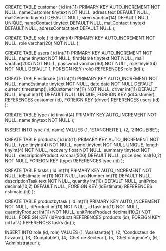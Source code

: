 CREATE TABLE customer (
  id int(11) PRIMARY KEY AUTO_INCREMENT NOT NULL,
  nameCustomer tinytext NOT NULL,
  adress text DEFAULT NULL,
  mailGeneric tinytext DEFAULT NULL,
  siren varchar(14) DEFAULT NULL UNIQUE,
  nameContact tinytext DEFAULT NULL,
  mailContact tinytext DEFAULT NULL,
  adressContact text DEFAULT NULL
);

CREATE TABLE role (
  id tinyint(4) PRIMARY KEY AUTO_INCREMENT NOT NULL,
  role varchar(20) NOT NULL
);

CREATE TABLE users (
  id int(11) PRIMARY KEY AUTO_INCREMENT NOT NULL,
  name tinytext NOT NULL,
  firstName tinytext NOT NULL,
  mail varchar(200) NOT NULL,
  password varchar(60) NOT NULL,
  role tinyint(4) NOT NULL DEFAULT 1,
  FOREIGN KEY (role) REFERENCES role (id)
);

CREATE TABLE estimate (
  id int(11) PRIMARY KEY AUTO_INCREMENT NOT NULL,
  nameEstimate tinytext NOT NULL,
  date date NOT NULL DEFAULT current_timestamp(),
  idCustomer int(11) NOT NULL,
  driver int(11) DEFAULT NULL,
  imput int(11) DEFAULT NULL UNIQUE,
  FOREIGN KEY (idCustomer) REFERENCES customer (id),
  FOREIGN KEY (driver) REFERENCES users (id)
);

CREATE TABLE type (
  id tinyint(4) PRIMARY KEY AUTO_INCREMENT NOT NULL,
  name tinytext NOT NULL
);

INSERT INTO type (id, name) VALUES
(1, 'ETANCHEITE'),
(2, 'ZINGUERIE');

CREATE TABLE products (
  id int(11) PRIMARY KEY AUTO_INCREMENT NOT NULL,
  type tinyint(4) NOT NULL,
  name tinytext NOT NULL UNIQUE,
  length tinyint(4) NOT NULL,
  recovery float NOT NULL,
  summary tinytext NOT NULL,
  descriptionProduct varchar(500) DEFAULT NULL,
  price decimal(10,2) NOT NULL,
  FOREIGN KEY (type) REFERENCES type (id)
);

CREATE TABLE tasks (
  id int(11) PRIMARY KEY AUTO_INCREMENT NOT NULL,
  idEstimate int(11) NOT NULL,
  taskNumber int(11) DEFAULT NULL,
  descriptionTask text NOT NULL,
  quantity int(10) DEFAULT NULL,
  unitPrice decimal(10,2) DEFAULT NULL,
  FOREIGN KEY (idEstimate) REFERENCES estimate (id)
);

CREATE TABLE productbytask (
  id int(11) PRIMARY KEY AUTO_INCREMENT NOT NULL,
  idProduct int(11) NOT NULL,
  idTask int(11) NOT NULL,
  quantityProduct int(11) NOT NULL,
  unitPriceProduct decimal(10,2) NOT NULL,
  FOREIGN KEY (idProduct) REFERENCES products (id),
  FOREIGN KEY (idTask) REFERENCES tasks (id)
);

INSERT INTO role (id, role) VALUES
(1, 'Assistant(e)'),
(2, 'Conducteur de travaux'),
(3, 'Comptable'),
(4, 'Chef de Secteur'),
(5, 'Chef d\'agence'),
(6, 'Administrateur');